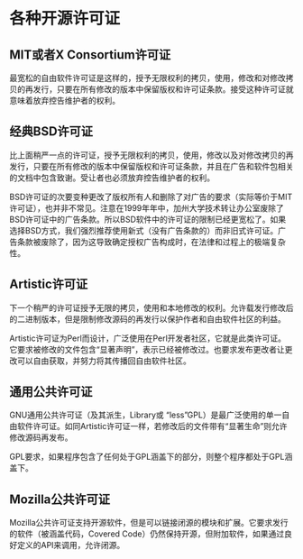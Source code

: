 各种开源许可证
==============

MIT或者X Consortium许可证
-------------------------
最宽松的自由软件许可证是这样的，授予无限权利的拷贝，使用，修改和对修改拷贝的再发行，只要在所有修改的版本中保留版权和许可证条款。接受这种许可证就意味着放弃控告维护者的权利。  

经典BSD许可证
-------------
比上面稍严一点的许可证，授予无限权利的拷贝，使用，修改以及对修改拷贝的再发行，只要在所有修改的版本中保留版权和许可证条款，并且在广告和软件包相关的文档中包含致谢。受让者也必须放弃控告维护者的权利。  

BSD许可证的次要变种更改了版权所有人和删除了对广告的要求（实际等价于MIT许可证），也并非不常见。注意在1999年年中，加州大学技术转让办公室废除了BSD许可证中的广告条款。所以BSD软件中的许可证的限制已经更宽松了。如果选择BSD方式，我们强烈推荐使用新式（没有广告条款的）而非旧式许可证。广告条款被废除了，因为这导致确定授权广告构成时，在法律和过程上的极端复杂性。  

Artistic许可证
--------------
下一个稍严的许可证授予无限的拷贝，使用和本地修改的权利。允许载发行修改后的二进制版本，但是限制修改源码的再发行以保护作者和自由软件社区的利益。  

Artistic许可证为Perl而设计，广泛使用在Perl开发者社区，它就是此类许可证。它要求被修改的文件包含“显著声明”，表示已经被修改过。也要求发布更改者让更改可以自由获取，并努力将其传播回自由软件社区。  

通用公共许可证
--------------
GNU通用公共许可证（及其派生，Library或 “less”GPL）是最广泛使用的单一自由软件许可证。如同Artistic许可证一样，若修改后的文件带有“显著生命”则允许修改源码再发布。  

GPL要求，如果程序包含了任何处于GPL涵盖下的部分，则整个程序都处于GPL涵盖下。

Mozilla公共许可证
-----------------
Mozilla公共许可证支持开源软件，但是可以链接闭源的模块和扩展。它要求发行的软件（被涵盖代码，Covered Code）仍然保持开源，但附加软件，如果通过良好定义的API来调用，允许闭源。  
